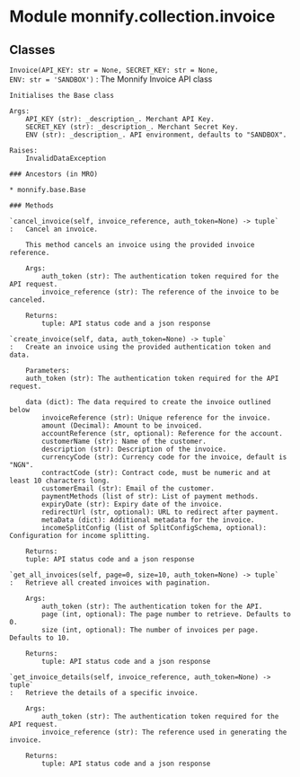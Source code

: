 Module monnify.collection.invoice
=================================

Classes
-------

`Invoice(API_KEY: str = None, SECRET_KEY: str = None, ENV: str = 'SANDBOX')`
:   The Monnify Invoice API class
    
    Initialises the Base class
    
    Args:
        API_KEY (str): _description_. Merchant API Key.
        SECRET_KEY (str): _description_. Merchant Secret Key.
        ENV (str): _description_. API environment, defaults to "SANDBOX".
    
    Raises:
        InvalidDataException

    ### Ancestors (in MRO)

    * monnify.base.Base

    ### Methods

    `cancel_invoice(self, invoice_reference, auth_token=None) ‑> tuple`
    :   Cancel an invoice.
        
        This method cancels an invoice using the provided invoice reference.
        
        Args:
            auth_token (str): The authentication token required for the API request.
            invoice_reference (str): The reference of the invoice to be canceled.
        
        Returns:
            tuple: API status code and a json response

    `create_invoice(self, data, auth_token=None) ‑> tuple`
    :   Create an invoice using the provided authentication token and data.
        
        Parameters:
        auth_token (str): The authentication token required for the API request.
        
        data (dict): The data required to create the invoice outlined below
            invoiceReference (str): Unique reference for the invoice.
            amount (Decimal): Amount to be invoiced.
            accountReference (str, optional): Reference for the account.
            customerName (str): Name of the customer.
            description (str): Description of the invoice.
            currencyCode (str): Currency code for the invoice, default is "NGN".
            contractCode (str): Contract code, must be numeric and at least 10 characters long.
            customerEmail (str): Email of the customer.
            paymentMethods (list of str): List of payment methods.
            expiryDate (str): Expiry date of the invoice.
            redirectUrl (str, optional): URL to redirect after payment.
            metaData (dict): Additional metadata for the invoice.
            incomeSplitConfig (list of SplitConfigSchema, optional): Configuration for income splitting.
        
        Returns:
        tuple: API status code and a json response

    `get_all_invoices(self, page=0, size=10, auth_token=None) ‑> tuple`
    :   Retrieve all created invoices with pagination.
        
        Args:
            auth_token (str): The authentication token for the API.
            page (int, optional): The page number to retrieve. Defaults to 0.
            size (int, optional): The number of invoices per page. Defaults to 10.
        
        Returns:
            tuple: API status code and a json response

    `get_invoice_details(self, invoice_reference, auth_token=None) ‑> tuple`
    :   Retrieve the details of a specific invoice.
        
        Args:
            auth_token (str): The authentication token required for the API request.
            invoice_reference (str): The reference used in generating the invoice.
        
        Returns:
            tuple: API status code and a json response